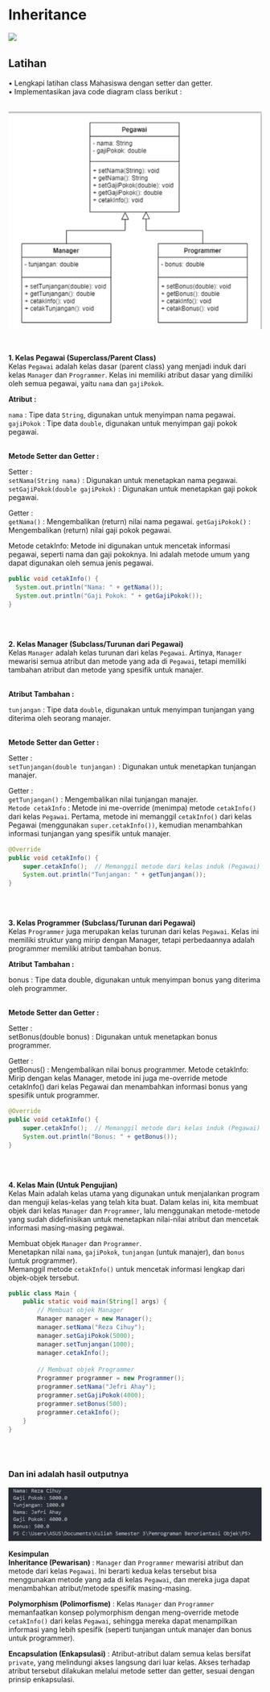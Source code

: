 # Inheritance
<img src=https://raw.githubusercontent.com/bablubambal/All_logo_and_pictures/1ac69ce5fbc389725f16f989fa53c62d6e1b4883/programming%20languages/java.svg width="120px">

## Latihan
• Lengkapi latihan class
Mahasiswa dengan
setter dan getter. <br>
• Implementasikan java
code diagram class
berikut : <br> <br>

![img](P5/assets/soal.png)

<br>

<b>1. Kelas Pegawai (Superclass/Parent Class) </b> <br>
Kelas ```Pegawai``` adalah kelas dasar (parent class) yang menjadi induk dari kelas ```Manager``` dan ```Programmer```. Kelas ini memiliki atribut dasar yang dimiliki oleh semua pegawai, yaitu ```nama``` dan ```gajiPokok```. <br>

<b>Atribut : </b> <br>

```nama``` : Tipe data ```String```, digunakan untuk menyimpan nama pegawai.
```gajiPokok``` : Tipe data ```double```, digunakan untuk menyimpan gaji pokok pegawai. <br> <br> 


  <b>Metode Setter dan Getter :</b>

  Setter : <br>
  ```setNama(String nama)``` : Digunakan untuk menetapkan nama pegawai.
  ```setGajiPokok(double gajiPokok)``` : Digunakan untuk menetapkan gaji pokok pegawai. <br>

  Getter : <br>
  ```getNama()``` : Mengembalikan (return) nilai nama pegawai.
  ```getGajiPokok()``` : Mengembalikan (return) nilai gaji pokok pegawai. <br>
  
  Metode cetakInfo: Metode ini digunakan untuk mencetak informasi pegawai, seperti nama dan gaji pokoknya. Ini adalah metode umum yang dapat digunakan oleh semua jenis      pegawai. <br>

  ``` java
public void cetakInfo() {
    System.out.println("Nama: " + getNama());
    System.out.println("Gaji Pokok: " + getGajiPokok());
}
```
<br> <br>

<b>2. Kelas Manager (Subclass/Turunan dari Pegawai)</b> <br>
Kelas ```Manager``` adalah kelas turunan dari kelas ```Pegawai```. Artinya, ```Manager``` mewarisi semua atribut dan metode yang ada di ```Pegawai```, tetapi memiliki tambahan atribut dan metode yang spesifik untuk manajer. <br> <br>


<b>Atribut Tambahan : </b>

```tunjangan``` : Tipe data ```double```, digunakan untuk menyimpan tunjangan yang diterima oleh seorang manajer. <br> <br>


<b>Metode Setter dan Getter : </b>

Setter : <br>
```setTunjangan(double tunjangan)``` : Digunakan untuk menetapkan tunjangan manajer. <br>

Getter : <br>
```getTunjangan()``` : Mengembalikan nilai tunjangan manajer. <br>
```Metode cetakInfo``` : Metode ini me-override (menimpa) metode ```cetakInfo()``` dari kelas ```Pegawai```. Pertama, metode ini memanggil ```cetakInfo()``` dari kelas Pegawai (menggunakan ```super.cetakInfo())```, kemudian menambahkan informasi tunjangan yang spesifik untuk manajer.

``` java
@Override
public void cetakInfo() {
    super.cetakInfo();  // Memanggil metode dari kelas induk (Pegawai)
    System.out.println("Tunjangan: " + getTunjangan());
}
```
<br> <br>


<b>3. Kelas Programmer (Subclass/Turunan dari Pegawai)</b> <br>
Kelas ```Programmer``` juga merupakan kelas turunan dari kelas ```Pegawai```. Kelas ini memiliki struktur yang mirip dengan Manager, tetapi perbedaannya adalah programmer memiliki atribut tambahan bonus. <br>

<b>Atribut Tambahan :</b>

bonus : Tipe data double, digunakan untuk menyimpan bonus yang diterima oleh programmer. <br> <br>


<b>Metode Setter dan Getter :</b>

Setter : <br>
setBonus(double bonus) : Digunakan untuk menetapkan bonus programmer.

Getter : <br>
getBonus() : Mengembalikan nilai bonus programmer.
Metode cetakInfo: Mirip dengan kelas Manager, metode ini juga me-override metode cetakInfo() dari kelas Pegawai dan menambahkan informasi bonus yang spesifik untuk programmer. <br>

```java
@Override
public void cetakInfo() {
    super.cetakInfo();  // Memanggil metode dari kelas induk (Pegawai)
    System.out.println("Bonus: " + getBonus());
}
```
<br> <br>

<b>4. Kelas Main (Untuk Pengujian)</b> <br>
Kelas Main adalah kelas utama yang digunakan untuk menjalankan program dan menguji kelas-kelas yang telah kita buat. Dalam kelas ini, kita membuat objek dari kelas ```Manager``` dan ```Programmer```, lalu menggunakan metode-metode yang sudah didefinisikan untuk menetapkan nilai-nilai atribut dan mencetak informasi masing-masing pegawai. <br>

Membuat objek ```Manager``` dan ```Programmer```.<br>
Menetapkan nilai ```nama```, ```gajiPokok```, ```tunjangan``` (untuk manajer), dan ```bonus``` (untuk programmer). <br>
Memanggil metode ```cetakInfo()``` untuk mencetak informasi lengkap dari objek-objek tersebut. <br>

``` java
public class Main {
    public static void main(String[] args) {
        // Membuat objek Manager
        Manager manager = new Manager();
        manager.setNama("Reza Cihuy");
        manager.setGajiPokok(5000);
        manager.setTunjangan(1000);
        manager.cetakInfo();

        // Membuat objek Programmer
        Programmer programmer = new Programmer();
        programmer.setNama("Jefri Ahay");
        programmer.setGajiPokok(4000);
        programmer.setBonus(500);
        programmer.cetakInfo();
    }
}
```
<br> <br>

### Dan ini adalah hasil outputnya
![img](P5/assets/output.png)

<b>Kesimpulan</b> <br>
<b>Inheritance (Pewarisan)</b> : ```Manager``` dan ```Programmer``` mewarisi atribut dan metode dari kelas ```Pegawai```. Ini berarti kedua kelas tersebut bisa menggunakan metode yang ada di kelas ```Pegawai```, dan mereka juga dapat menambahkan atribut/metode spesifik masing-masing. <br>

<b>Polymorphism (Polimorfisme)</b> : Kelas ```Manager``` dan ```Programmer``` memanfaatkan konsep polymorphism dengan meng-override metode ```cetakInfo()``` dari kelas ```Pegawai```, sehingga mereka dapat menampilkan informasi yang lebih spesifik (seperti tunjangan untuk manajer dan bonus untuk programmer). <br>

<b>Encapsulation (Enkapsulasi)</b> : Atribut-atribut dalam semua kelas bersifat ```private```, yang melindungi akses langsung dari luar kelas. Akses terhadap atribut tersebut dilakukan melalui metode setter dan getter, sesuai dengan prinsip enkapsulasi. <br>
